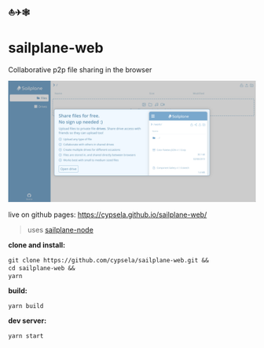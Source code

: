 ### ⛵✈🕸
# sailplane-web
Collaborative p2p file sharing in the browser

[![homepage](./imgs/homepage.png?raw=true)](https://cypsela.github.io/sailplane-web/)

live on github pages: https://cypsela.github.io/sailplane-web/

> uses [sailplane-node](https://github.com/cypsela/sailplane-node)

**clone and install:**
```
git clone https://github.com/cypsela/sailplane-web.git &&
cd sailplane-web &&
yarn
```

**build:**
```
yarn build
```

**dev server:**
```
yarn start
```
